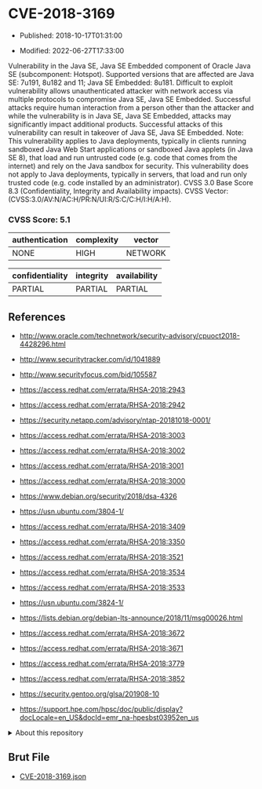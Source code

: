 # CVE-2018-3169

- Published: 2018-10-17T01:31:00

- Modified: 2022-06-27T17:33:00

Vulnerability in the Java SE, Java SE Embedded component of Oracle Java SE (subcomponent: Hotspot). Supported versions that are affected are Java SE: 7u191, 8u182 and 11; Java SE Embedded: 8u181. Difficult to exploit vulnerability allows unauthenticated attacker with network access via multiple protocols to compromise Java SE, Java SE Embedded. Successful attacks require human interaction from a person other than the attacker and while the vulnerability is in Java SE, Java SE Embedded, attacks may significantly impact additional products. Successful attacks of this vulnerability can result in takeover of Java SE, Java SE Embedded. Note: This vulnerability applies to Java deployments, typically in clients running sandboxed Java Web Start applications or sandboxed Java applets (in Java SE 8), that load and run untrusted code (e.g. code that comes from the internet) and rely on the Java sandbox for security. This vulnerability does not apply to Java deployments, typically in servers, that load and run only trusted code (e.g. code installed by an administrator). CVSS 3.0 Base Score 8.3 (Confidentiality, Integrity and Availability impacts). CVSS Vector: (CVSS:3.0/AV:N/AC:H/PR:N/UI:R/S:C/C:H/I:H/A:H).

### CVSS Score: **5.1**

| authentication | complexity | vector |
| --- | --- | --- |
| NONE | HIGH | NETWORK |

| confidentiality | integrity | availability |
| --- | --- | --- |
| PARTIAL | PARTIAL | PARTIAL |

## References

* http://www.oracle.com/technetwork/security-advisory/cpuoct2018-4428296.html

* http://www.securitytracker.com/id/1041889

* http://www.securityfocus.com/bid/105587

* https://access.redhat.com/errata/RHSA-2018:2943

* https://access.redhat.com/errata/RHSA-2018:2942

* https://security.netapp.com/advisory/ntap-20181018-0001/

* https://access.redhat.com/errata/RHSA-2018:3003

* https://access.redhat.com/errata/RHSA-2018:3002

* https://access.redhat.com/errata/RHSA-2018:3001

* https://access.redhat.com/errata/RHSA-2018:3000

* https://www.debian.org/security/2018/dsa-4326

* https://usn.ubuntu.com/3804-1/

* https://access.redhat.com/errata/RHSA-2018:3409

* https://access.redhat.com/errata/RHSA-2018:3350

* https://access.redhat.com/errata/RHSA-2018:3521

* https://access.redhat.com/errata/RHSA-2018:3534

* https://access.redhat.com/errata/RHSA-2018:3533

* https://usn.ubuntu.com/3824-1/

* https://lists.debian.org/debian-lts-announce/2018/11/msg00026.html

* https://access.redhat.com/errata/RHSA-2018:3672

* https://access.redhat.com/errata/RHSA-2018:3671

* https://access.redhat.com/errata/RHSA-2018:3779

* https://access.redhat.com/errata/RHSA-2018:3852

* https://security.gentoo.org/glsa/201908-10

* https://support.hpe.com/hpsc/doc/public/display?docLocale=en_US&docId=emr_na-hpesbst03952en_us

<details>
<summary>About this repository</summary> 

  This repository is part of the project [Live Hack CVE](https://github.com/Live-Hack-CVE). Main website can be found [www.live-hack.org](https://www.live-hack.org) 
  
  Made by [Sn0wAlice](https://github.com/Sn0wAlice) for the people that care about security and need to have a feed of the latest CVEs. Hope you enjoy it, don't forget to star the repo and follow me on [Twitter](https://twitter.com/Sn0wAlice) and [Github](https://github.com/Sn0wAlice). And that is my [personnal website](https://www.alice-snow.me/)

  - [Home Page](https://github.com/Live-Hack-CVE)
  - [Framework](https://github.com/Live-Hack-CVE/cve-framework)
  - [CVE database](https://github.com/Live-Hack-CVE/full_database)
  - [Changelog](https://github.com/Live-Hack-CVE/Changelog)
</details>

## Brut File

* [CVE-2018-3169.json](https://raw.githubusercontent.com/Live-Hack-CVE/full_database/main/cves/2018/CVE-2018-3169.json)

